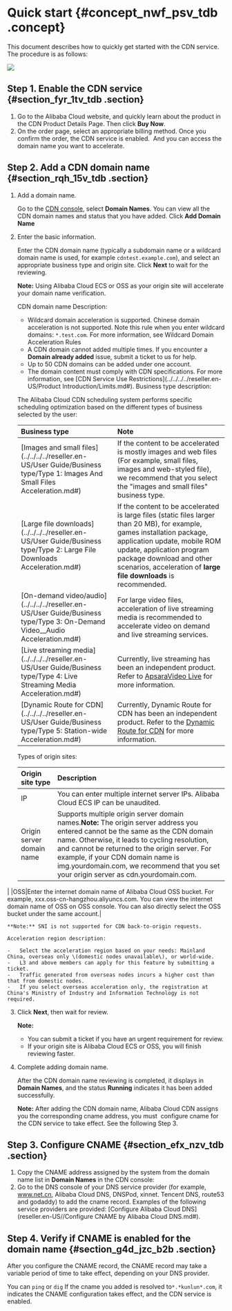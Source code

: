 # Quick start {#concept_nwf_psv_tdb .concept}

This document describes how to quickly get started with the CDN service. The procedure is as follows:

![](http://static-aliyun-doc.oss-cn-hangzhou.aliyuncs.com/assets/img/5111/15445849006046_en-US.png)

## Step 1. Enable the CDN service {#section_fyr_1tv_tdb .section}

1.  Go to the Alibaba Cloud website, and quickly learn about the product in the CDN Product Details Page. Then click **Buy Now**.
2.  On the order page, select an appropriate billing method. Once you confirm the order, the CDN service is enabled.  And you can access the domain name you want to accelerate.

## Step 2. Add a CDN domain name {#section_rqh_15v_tdb .section}

1.  Add a domain name.

    Go to the [CDN console](https://cdn.console.aliyun.com), select **Domain Names**. You can view all the CDN domain names and status that you have added. Click **Add Domain Name**

2.  Enter the basic information.

    Enter the CDN domain name \(typically a subdomain name or a wildcard domain name is used, for example `cdntest.example.com`\), and select an appropriate business type and origin site. Click **Next** to wait for the reviewing.

    **Note:** Using Alibaba Cloud ECS or OSS as your origin site will accelerate your domain name verification.

    CDN domain name Description:

    -   Wildcard domain acceleration is supported. Chinese domain acceleration is not supported. Note this rule when you enter wildcard domains: `*.test.com`. For more information, see Wildcard Domain Acceleration Rules
    -   A CDN domain cannot added multiple times. If you encounter a **Domain already added** issue, submit a ticket to us for help.
    -   Up to 50 CDN domains can be added under one account.
    -   The domain content must comply with CDN specifications. For more information, see [CDN Service Use Restrictions](../../../../reseller.en-US/Product Introduction/Limits.md#).
    Business type description:

    The Alibaba Cloud CDN scheduling system performs specific scheduling optimization based on the different types of business selected by the user:

    |Business type|Note|
    |:------------|:---|
    |[Images and small files](../../../../reseller.en-US/User Guide/Business type/Type 1: Images And Small Files Acceleration.md#)|If the content to be accelerated is mostly images and web files \(For example, small files, images and web-styled file\), we recommend that you select the "images and small files" business type.|
    |[Large file downloads](../../../../reseller.en-US/User Guide/Business type/Type 2: Large File Downloads Acceleration.md#)|If the content to be accelerated is large files \(static files larger than 20 MB\), for example, games installation package, application update, mobile ROM update, application program package download and other scenarios, acceleration of **large file downloads** is recommended.|
    |[On-demand video/audio](../../../../reseller.en-US/User Guide/Business type/Type 3: On-Demand Video__Audio Acceleration.md#)|For large video files, acceleration of live streaming media is recommended to accelerate video on demand and live streaming services.|
    |[Live streaming media](../../../../reseller.en-US/User Guide/Business type/Type 4: Live Streaming Media Acceleration.md#)|Currently, live streaming has been an independent product. Refer to [ApsaraVideo Live](https://www.alibabacloud.com/product/apsaravideo-for-live) for more information.|
    |[Dynamic Route for CDN](../../../../reseller.en-US/User Guide/Business type/Type 5: Station-wide Acceleration.md#)|Currently, Dynamic Route for CDN has been an independent product. Refer to the [Dynamic Route for CDN](https://www.alibabacloud.com/product/dcdn) for more information.|

    Types of origin sites:

    |Origin site type|Description|
    |:---------------|:----------|
    |IP|You can enter multiple internet server IPs. Alibaba Cloud ECS IP can be unaudited.|
    |Origin server domain name|Supports multiple origin server domain names.**Note:** The origin server address you entered cannot be the same as the CDN domain name. Otherwise, it leads to cycling resolution, and cannot be returned to the origin server. For example, if your CDN domain name is img.yourdomain.com, we recommend that you set your origin server as cdn.yourdomain.com.

|
    |OSS|Enter the internet domain name of Alibaba Cloud OSS bucket. For example, xxx.oss-cn-hangzhou.aliyuncs.com. You can view the internet domain name of OSS on OSS console. You can also directly select the OSS bucket under the same account.|

    **Note:** SNI is not supported for CDN back-to-origin requests.

    Acceleration region description:

    -   Select the acceleration region based on your needs: Mainland China, overseas only \(domestic nodes unavailable\), or world-wide.
    -   L3 and above members can apply for this feature by submitting a ticket.
    -   Traffic generated from overseas nodes incurs a higher cost than that from domestic nodes.
    -   If you select overseas acceleration only, the registration at China's Ministry of Industry and Information Technology is not required.
3.  Click **Next**, then wait for review.

    **Note:** 

    -   You can submit a ticket if you have an urgent requirement for review.
    -   If your origin site is Alibaba Cloud ECS or OSS, you will finish reviewing faster.
4.  Complete adding domain name.

    After the CDN domain name reviewing is completed, it displays in **Domain Names**, and the status **Running** indicates it has been added successfully.

    **Note:** After adding the CDN domain name, Alibaba Cloud CDN assigns you the corresponding cname address, you must  configure cname for the CDN service to take effect. See the following Step 3.


## Step 3. Configure CNAME {#section_efx_nzv_tdb .section}

1.  Copy the CNAME address assigned by the system from the domain name list in **Domain Names** in the CDN console:
2.  Go to the DNS console of your DNS service provider \(for example, www.net.cn, Alibaba Cloud DNS, DNSPod, xinnet. Tencent DNS, route53 and godaddy\) to add the cname record. Examples of the following service providers are provided: [Configure Alibaba Cloud DNS](reseller.en-US//Configure CNAME by Alibaba Cloud DNS.md#).

## Step 4. Verify if CNAME is enabled for the domain name {#section_g4d_jzc_b2b .section}

After you configure the CNAME record, the CNAME record may take a variable period of time to take effect, depending on your DNS provider.

You can `ping` or `dig` If the cname you added is resolved to`*.*kunlun*.com`, it indicates the CNAME configuration takes effect, and the CDN service is enabled.

